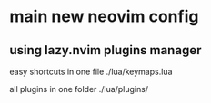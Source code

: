 # main new neovim config

## using lazy.nvim plugins manager

easy shortcuts in one file ./lua/keymaps.lua 

all plugins in one folder ./lua/plugins/
